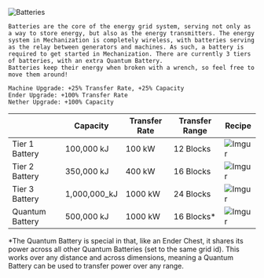 ![Batteries](https://i.imgur.com/pGe7hni.png?1)
```
Batteries are the core of the energy grid system, serving not only as a way to store energy, but also as the energy transmitters. The energy system in Mechanization is completely wireless, with batteries serving as the relay between generators and machines. As such, a battery is required to get started in Mechanization. There are currently 3 tiers of batteries, with an extra Quantum Battery.
Batteries keep their energy when broken with a wrench, so feel free to move them around!

Machine Upgrade: +25% Transfer Rate, +25% Capacity
Ender Upgrade: +100% Transfer Rate
Nether Upgrade: +100% Capacity
```
| | Capacity | Transfer Rate | Transfer Range | Recipe |
|-|----------|---------------|----------------|--------|
| Tier 1 Battery | 100,000 kJ | 100 kW | 12 Blocks | ![Imgur](https://i.imgur.com/oFEqKIq.png) |
| Tier 2 Battery | 350,000 kJ | 400 kW | 16 Blocks | ![Imgur](https://i.imgur.com/Rtg01f9.png) |
| Tier 3 Battery | 1,000,000_kJ | 1000 kW | 24 Blocks | ![Imgur](https://i.imgur.com/dxxEkn0.png) |
| Quantum Battery | 500,000 kJ | 1000 kW | 16 Blocks* | ![Imgur](https://i.imgur.com/Wa37SjT.png) |

*The Quantum Battery is special in that, like an Ender Chest, it shares its power across all other Quantum Batteries (set to the same grid id). This works over any distance and across dimensions, meaning a Quantum Battery can be used to transfer power over any range.